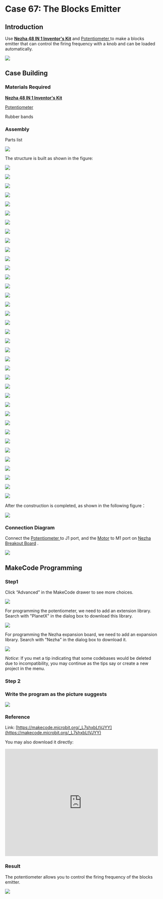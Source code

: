 # Case 67: The Blocks Emitter
## Introduction

Use  **[Nezha 48 IN 1 Inventor's Kit](https://www.elecfreaks.com/nezha-inventor-s-kit-for-micro-bit-without-micro-bit-board.html)** and  [Potentiometer ](https://www.elecfreaks.com/planetx-trimpot.html)to make a blocks emitter that can control the firing frequency with a knob and can be loaded automatically.

![](./images/neza-inventor-s-kit-case-67-01.png)

## Case Building

### Materials Required

**[Nezha 48 IN 1 Inventor's Kit](https://www.elecfreaks.com/nezha-inventor-s-kit-for-micro-bit-without-micro-bit-board.html)**

[Potentiometer](https://www.elecfreaks.com/planetx-trimpot.html)

Rubber bands

### Assembly

Parts list

![](./images/neza-inventor-s-kit-case-67-02.png)


The structure is built as shown in the figure:


![](./images/neza-inventor-s-kit-step-67-01.png)


![](./images/neza-inventor-s-kit-step-67-02.png)

![](./images/neza-inventor-s-kit-step-67-03.png)

![](./images/neza-inventor-s-kit-step-67-04.png)

![](./images/neza-inventor-s-kit-step-67-05.png)

![](./images/neza-inventor-s-kit-step-67-06.png)

![](./images/neza-inventor-s-kit-step-67-07.png)

![](./images/neza-inventor-s-kit-step-67-08.png)

![](./images/neza-inventor-s-kit-step-67-09.png)

![](./images/neza-inventor-s-kit-step-67-10.png)

![](./images/neza-inventor-s-kit-step-67-11.png)

![](./images/neza-inventor-s-kit-step-67-12.png)

![](./images/neza-inventor-s-kit-step-67-13.png)

![](./images/neza-inventor-s-kit-step-67-14.png)

![](./images/neza-inventor-s-kit-step-67-15.png)

![](./images/neza-inventor-s-kit-step-67-16.png)

![](./images/neza-inventor-s-kit-step-67-17.png)

![](./images/neza-inventor-s-kit-step-67-18.png)

![](./images/neza-inventor-s-kit-step-67-19.png)

![](./images/neza-inventor-s-kit-step-67-20.png)

![](./images/neza-inventor-s-kit-step-67-21.png)

![](./images/neza-inventor-s-kit-step-67-22.png)

![](./images/neza-inventor-s-kit-step-67-23.png)

![](./images/neza-inventor-s-kit-step-67-24.png)

![](./images/neza-inventor-s-kit-step-67-25.png)

![](./images/neza-inventor-s-kit-step-67-26.png)

![](./images/neza-inventor-s-kit-step-67-27.png)

![](./images/neza-inventor-s-kit-step-67-28.png)

![](./images/neza-inventor-s-kit-step-67-29.png)

![](./images/neza-inventor-s-kit-step-67-30.png)

![](./images/neza-inventor-s-kit-step-67-31.png)

![](./images/neza-inventor-s-kit-step-67-32.png)

![](./images/neza-inventor-s-kit-step-67-33.png)

![](./images/neza-inventor-s-kit-step-67-34.png)

![](./images/neza-inventor-s-kit-step-67-35.png)

![](./images/neza-inventor-s-kit-step-67-36.png)

![](./images/neza-inventor-s-kit-step-67-37.png)

After the construction is completed, as shown in the following figure：

![](./images/neza-inventor-s-kit-step-67-38.png)




### Connection Diagram

Connect the [Potentiometer ](https://www.elecfreaks.com/planetx-trimpot.html)to J1 port, and the [Motor](https://www.elecfreaks.com/geekservo-motor-2kg-compatible-with-lego.html) to M1 port on [Nezha Breakout Board](https://www.elecfreaks.com/nezha-breakout-board.html) .

![](./images/neza-inventor-s-kit-case-65-03.png)


## MakeCode Programming

### Step1
Click “Advanced” in the MakeCode drawer to see more choices.

![](./images/neza-inventor-s-kit-case-37-04.png)

For programming the potentiometer, we need to add an extension library. Search with "PlanetX" in the dialog box to download this library.

![](./images/neza-inventor-s-kit-case-37-05.png)

For programming the Nezha expansion board, we need to add an expansion library. Search with "Nezha" in the dialog box to download it.

![](./images/neza-inventor-s-kit-case-37-06.png)

*Notice*: If you met a tip indicating that some codebases would be deleted due to incompatibility, you may continue as the tips say or create a new project in the menu.

### Step 2
### Write the program as the picture suggests

![](./images/neza-inventor-s-kit-case-65-07.png)

### Reference
Link: [https://makecode.microbit.org/_L7shxbLtVJYY](https://makecode.microbit.org/_L7shxbLtVJYY)

You may also download it directly:

<div style="position:relative;height:0;padding-bottom:70%;overflow:hidden;"><iframe style="position:absolute;top:0;left:0;width:100%;height:100%;" src="https://makecode.microbit.org/#pub:_L7shxbLtVJYY" frameborder="0" sandbox="allow-popups allow-forms allow-scripts allow-same-origin"></iframe></div>  

### Result

The potentiometer allows you to control the firing frequency of the blocks emitter.

![](./images/neza-inventor-s-kit-case-67.gif)
